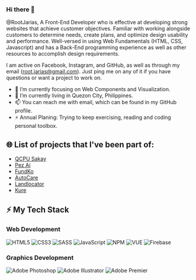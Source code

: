 ### Hi there 👋

@RootJarias, A Front-End Developer who is effective at developing strong websites that achieve customer objectives. Familiar with working alongside customers to determine needs, create plans, and optimize design usability and performance. Well-versed in using Web Fundamentals (HTML, CSS, Javascript) and has a Back-End programming experience as well as other resources to accomplish design requirements.

I am active on Facebook, Instagram, and GitHub, as well as through my email (root.jarias@gmail.com). Just ping me on any of it if you have questions or want a project to work on.

- 🔭 I’m currently focusing on Web Components and Visualization.
- 🌱 I’m currently living in Quezon City, Philippines.
- 📫 You can reach me with email, which can be found in my GitHub profile.
- ⚡ Annual Planing: Trying to keep exercising, reading and coding personal toolbox.

## 🌐 List of projects that I've been part of:
- [QCPU Sakay](https://websakay.web.app/)
- [Pez Ai](https://pez.ai/)
- [FundKo](https://fundko.com/)
- [AutoCare](https://merchant.autocare-app.com/)
- [Landlocator](https://landlocator.com.au/)
- [Kure](https://the.kure.app/login)

## ⚡ My Tech Stack
### Web Development
![HTML5](https://img.shields.io/badge/html5-%23E34F26.svg?style=for-the-badge&logo=html5&logoColor=white)
![CSS3](https://img.shields.io/badge/css3-%231572B6.svg?style=for-the-badge&logo=css3&logoColor=white)
![SASS](https://img.shields.io/badge/SASS-hotpink.svg?style=for-the-badge&logo=SASS&logoColor=white)
![JavaScript](https://img.shields.io/badge/javascript-%23323330.svg?style=for-the-badge&logo=javascript&logoColor=%23F7DF1E)
![NPM](https://img.shields.io/badge/NPM-%23000000.svg?style=for-the-badge&logo=npm&logoColor=white)
![VUE](https://img.shields.io/badge/vue-%2320232a.svg?style=for-the-badge&logo=vue&logoColor=%2361DAFB)
![Firebase](https://img.shields.io/badge/firebase-%23039BE5.svg?style=for-the-badge&logo=firebase)

### Graphics Development
![Adobe Photoshop](https://img.shields.io/badge/Adobe%20Photoshop-470137?style=for-the-badge&logo=Adobe%20Photoshop&logoColor=#FF61F6)
![Adobe Illustrator](https://img.shields.io/badge/Adobe%20Illustrator-470137?style=for-the-badge&logo=Adobe%20Illustrator&logoColor=#FF61F6)
![Adobe Premier](https://img.shields.io/badge/Adobe%20Premier-470137?style=for-the-badge&logo=Adobe%20Premier&logoColor=#FF61F6)

<!--
**RootJarias/RootJarias** is a ✨ _special_ ✨ repository because its `README.md` (this file) appears on your GitHub profile.

Here are some ideas to get you started:

- 🔭 I’m currently working on ...
- 🌱 I’m currently learning ...
- 👯 I’m looking to collaborate on ...
- 🤔 I’m looking for help with ...
- 💬 Ask me about ...
- 📫 How to reach me: ...
- 😄 Pronouns: ...
- ⚡ Fun fact: ...
-->
